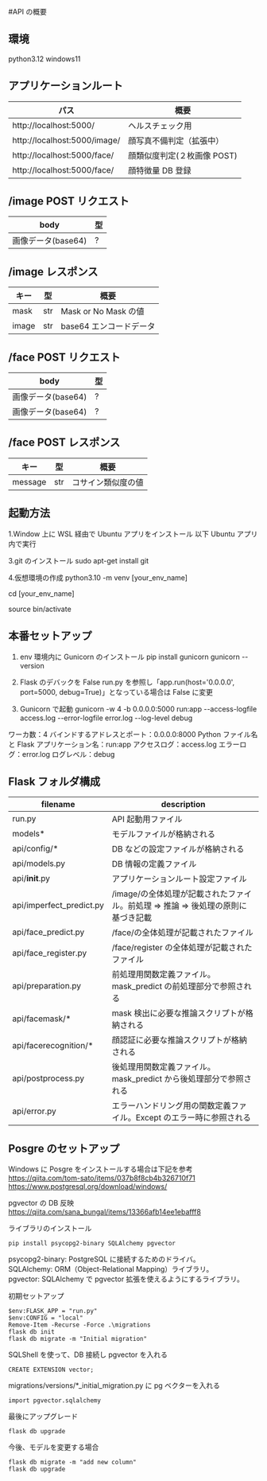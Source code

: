 #API の概要

## 環境

python3.12
windows11

## アプリケーションルート

| パス                         | 概要                        |
| ---------------------------- | --------------------------- |
| http://localhost:5000/       | ヘルスチェック用            |
| http://localhost:5000/image/ | 顔写真不備判定（拡張中）    |
| http://localhost:5000/face/  | 顔類似度判定(２枚画像 POST) |
| http://localhost:5000/face/  | 顔特徴量 DB 登録            |

## /image POST リクエスト

| body               | 型  |
| ------------------ | --- |
| 画像データ(base64) | ?   |

## /image レスポンス

| キー  | 型  | 概要                    |
| ----- | --- | ----------------------- |
| mask  | str | Mask or No Mask の値    |
| image | str | base64 エンコードデータ |

## /face POST リクエスト

| body               | 型  |
| ------------------ | --- |
| 画像データ(base64) | ?   |
| 画像データ(base64) | ?   |

## /face POST レスポンス

| キー    | 型  | 概要               |
| ------- | --- | ------------------ |
| message | str | コサイン類似度の値 |

## 起動方法

1.Window 上に WSL 経由で Ubuntu アプリをインストール
以下 Ubuntu アプリ内で実行

3.git のインストール
sudo apt-get install git

4.仮想環境の作成
python3.10 -m venv [your_env_name]

cd [your_env_name]

source bin/activate

## 本番セットアップ

1. env 環境内に Gunicorn のインストール
   pip install gunicorn
   gunicorn --version

2. Flask のデバックを False
   run.py を参照し「app.run(host='0.0.0.0', port=5000, debug=True)」となっている場合は False に変更

3. Gunicorn で起動
   gunicorn -w 4 -b 0.0.0.0:5000 run:app --access-logfile access.log --error-logfile error.log --log-level debug

ワーカ数：4
バインドするアドレスとポート：0.0.0.0:8000
Python ファイル名と Flask アプリケーション名：run:app
アクセスログ：access.log
エラーログ：error.log
ログレベル：debug

## Flask フォルダ構成

| filename                 | description                                                                     |
| ------------------------ | ------------------------------------------------------------------------------- |
| run.py                   | API 起動用ファイル                                                              |
| models\*                 | モデルファイルが格納される                                                      |
| api/config/\*            | DB などの設定ファイルが格納される                                               |
| api/models.py            | DB 情報の定義ファイル                                                           |
| api/**init**.py          | アプリケーションルート設定ファイル                                              |
| api/imperfect_predict.py | /image/の全体処理が記載されたファイル。前処理 ⇒ 推論 ⇒ 後処理の原則に基づき記載 |
| api/face_predict.py      | /face/の全体処理が記載されたファイル                                            |
| api/face_register.py     | /face/register の全体処理が記載されたファイル                                   |
| api/preparation.py       | 前処理用関数定義ファイル。mask_predict の前処理部分で参照される                 |
| api/facemask/\*          | mask 検出に必要な推論スクリプトが格納される                                     |
| api/facerecognition/\*   | 顔認証に必要な推論スクリプトが格納される                                        |
| api/postprocess.py       | 後処理用関数定義ファイル。mask_predict から後処理部分で参照される               |
| api/error.py             | エラーハンドリング用の関数定義ファイル。Except のエラー時に参照される           |

## Posgre のセットアップ

Windows に Posgre をインストールする場合は下記を参考  
https://qiita.com/tom-sato/items/037b8f8cb4b326710f71  
https://www.postgresql.org/download/windows/

pgvector の DB 反映  
https://qiita.com/sana_bungal/items/13366afb14ee1ebafff8

ライブラリのインストール

```
pip install psycopg2-binary SQLAlchemy pgvector
```

psycopg2-binary: PostgreSQL に接続するためのドライバ。  
SQLAlchemy: ORM（Object-Relational Mapping）ライブラリ。  
pgvector: SQLAlchemy で pgvector 拡張を使えるようにするライブラリ。

初期セットアップ

```
$env:FLASK_APP = "run.py"
$env:CONFIG = "local"
Remove-Item -Recurse -Force .\migrations
flask db init
flask db migrate -m "Initial migration"
```

SQLShell を使って、DB 接続し pgvector を入れる

```
CREATE EXTENSION vector;
```

migrations/versions/\*\_initial_migration.py に pg ベクターを入れる

```
import pgvector.sqlalchemy
```

最後にアップグレード

```
flask db upgrade
```

今後、モデルを変更する場合

```
flask db migrate -m "add new column"
flask db upgrade
```
